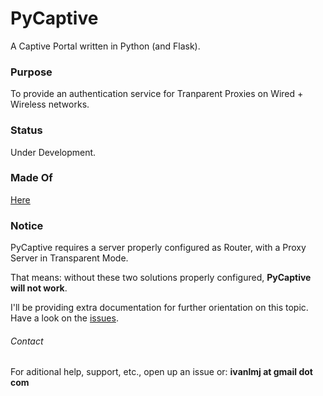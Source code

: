 # PyCaptive

A Captive Portal written in Python (and Flask).


### Purpose

To provide an authentication service for Tranparent Proxies on Wired + Wireless networks.


### Status

Under Development.


### Made Of

[Here](https://github.com/ivanlmj/PyCaptive/blob/master/requirements.txt)


### Notice

PyCaptive requires a server properly configured as Router, with a Proxy Server in Transparent Mode. 

That means: without these two solutions properly configured, **PyCaptive will not work**.

I'll be providing extra documentation for further orientation on this topic. Have a look on the [issues](https://github.com/ivanlmj/PyCaptive/issues?utf8=%E2%9C%93&q=is%3Aissue+is%3Aall).


###### Contact

For aditional help, support, etc., open up an issue or: **ivanlmj at gmail dot com**
